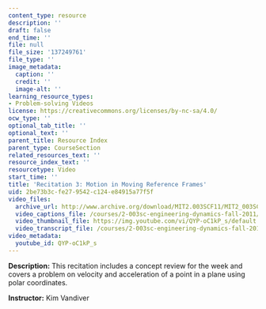 ```yaml
---
content_type: resource
description: ''
draft: false
end_time: ''
file: null
file_size: '137249761'
file_type: ''
image_metadata:
  caption: ''
  credit: ''
  image-alt: ''
learning_resource_types:
- Problem-solving Videos
license: https://creativecommons.org/licenses/by-nc-sa/4.0/
ocw_type: ''
optional_tab_title: ''
optional_text: ''
parent_title: Resource Index
parent_type: CourseSection
related_resources_text: ''
resource_index_text: ''
resourcetype: Video
start_time: ''
title: 'Recitation 3: Motion in Moving Reference Frames'
uid: 2be73b3c-fe27-9542-c124-e84915a77f5f
video_files:
  archive_url: http://www.archive.org/download/MIT2.003SCF11/MIT2_003SCF11_rec03_300k.mp4
  video_captions_file: /courses/2-003sc-engineering-dynamics-fall-2011/0df2c884668258be9ffec928c26633e1_QYP-oC1kP_s.vtt
  video_thumbnail_file: https://img.youtube.com/vi/QYP-oC1kP_s/default.jpg
  video_transcript_file: /courses/2-003sc-engineering-dynamics-fall-2011/5a9d1ad0a086b5988cfc5de89e8f6b79_QYP-oC1kP_s.pdf
video_metadata:
  youtube_id: QYP-oC1kP_s
---
```

**Description:** This recitation includes a concept review for the week and covers a problem on velocity and acceleration of a point in a plane using polar coordinates.

**Instructor:** Kim Vandiver